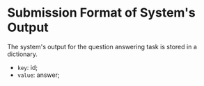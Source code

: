# Submission Format of System's Output

The system's output for the question answering task is stored in a dictionary.

- `key`: id;
- `value`: answer;

